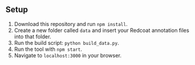 ## Setup

1. Download this repository and run `npm install`.
2. Create a new folder called `data` and insert your Redcoat annotation files into that folder.
3. Run the build script: `python build_data.py`.
4. Run the tool with `npm start`.
5. Navigate to `localhost:3000` in your browser.